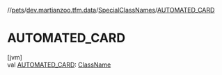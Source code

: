 //[pets](../../../index.md)/[dev.martianzoo.tfm.data](../index.md)/[SpecialClassNames](index.md)/[AUTOMATED_CARD](-a-u-t-o-m-a-t-e-d_-c-a-r-d.md)

# AUTOMATED_CARD

[jvm]\
val [AUTOMATED_CARD](-a-u-t-o-m-a-t-e-d_-c-a-r-d.md): [ClassName](../../dev.martianzoo.tfm.pets.ast/-class-name/index.md)
